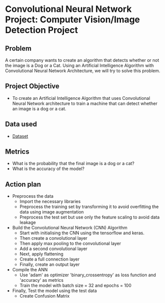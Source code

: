 # Convolutional Neural Network Project: Computer Vision/Image Detection Project
## Problem
A certain company wants to create an algorithm that detects whether or not the image is a Dog or a Cat. Using an Artificial Intelligence Algorithm with Convolutional Neural Network Architecture, we will try to solve this problem.

## Project Objective
- To create an Artificial Intelligence Algorithm that uses Convolutional Neural Network architecture to train a machine that can detect whether an image is a dog or a cat.

## Data used
- <a href = "asdfasdf">Dataset</a>

## Metrics
- What is the probability that the final image is a dog or a cat?
- What is the accuracy of the model?

## Action plan
- Preprocess the data
  - Import the necessary libraries
  - Preprocess the training set by transforming it to avoid overfitting the data using image augmentation
  - Preprocess the test set but use only the feature scaling to avoid data leakage
- Build the Convolutional Neural Network (CNN) Algorithm
  - Start with initialising the CNN using the tensorflow and keras.
  - Then create a convolutional layer
  - Then apply max pooling to the convolutional layer
  - Add a second convolutional layer
  - Next, apply flattening
  - Create a full connection layer
  - Finally, create an output layer
- Compile the ANN
  - Use 'adam' as optimizer 'binary_crossentropy' as loss function and 'accuracy' as metrics
  - Train the model with batch size = 32 and epochs = 100
- Finally, Test the model using the test data
  - Create Confusion Matrix
